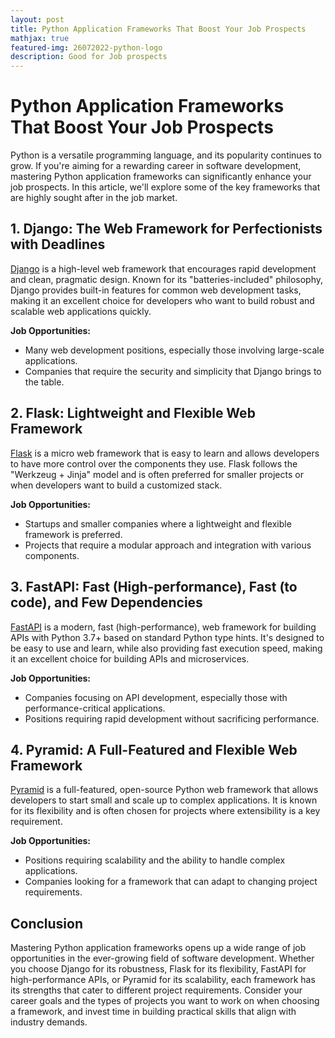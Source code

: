 ```yaml
---
layout: post
title: Python Application Frameworks That Boost Your Job Prospects
mathjax: true
featured-img: 26072022-python-logo
description: Good for Job prospects
---
```


# Python Application Frameworks That Boost Your Job Prospects

Python is a versatile programming language, and its popularity continues to grow. If you're aiming for a rewarding career in software development, mastering Python application frameworks can significantly enhance your job prospects. In this article, we'll explore some of the key frameworks that are highly sought after in the job market.

## 1. **Django: The Web Framework for Perfectionists with Deadlines**

[Django](https://www.djangoproject.com/) is a high-level web framework that encourages rapid development and clean, pragmatic design. Known for its "batteries-included" philosophy, Django provides built-in features for common web development tasks, making it an excellent choice for developers who want to build robust and scalable web applications quickly.

**Job Opportunities:**
- Many web development positions, especially those involving large-scale applications.
- Companies that require the security and simplicity that Django brings to the table.

## 2. **Flask: Lightweight and Flexible Web Framework**

[Flask](https://flask.palletsprojects.com/) is a micro web framework that is easy to learn and allows developers to have more control over the components they use. Flask follows the "Werkzeug + Jinja" model and is often preferred for smaller projects or when developers want to build a customized stack.

**Job Opportunities:**
- Startups and smaller companies where a lightweight and flexible framework is preferred.
- Projects that require a modular approach and integration with various components.

## 3. **FastAPI: Fast (High-performance), Fast (to code), and Few Dependencies**

[FastAPI](https://fastapi.tiangolo.com/) is a modern, fast (high-performance), web framework for building APIs with Python 3.7+ based on standard Python type hints. It's designed to be easy to use and learn, while also providing fast execution speed, making it an excellent choice for building APIs and microservices.

**Job Opportunities:**
- Companies focusing on API development, especially those with performance-critical applications.
- Positions requiring rapid development without sacrificing performance.

## 4. **Pyramid: A Full-Featured and Flexible Web Framework**

[Pyramid](https://trypyramid.com/) is a full-featured, open-source Python web framework that allows developers to start small and scale up to complex applications. It is known for its flexibility and is often chosen for projects where extensibility is a key requirement.

**Job Opportunities:**
- Positions requiring scalability and the ability to handle complex applications.
- Companies looking for a framework that can adapt to changing project requirements.

## Conclusion

Mastering Python application frameworks opens up a wide range of job opportunities in the ever-growing field of software development. Whether you choose Django for its robustness, Flask for its flexibility, FastAPI for high-performance APIs, or Pyramid for its scalability, each framework has its strengths that cater to different project requirements. Consider your career goals and the types of projects you want to work on when choosing a framework, and invest time in building practical skills that align with industry demands.
